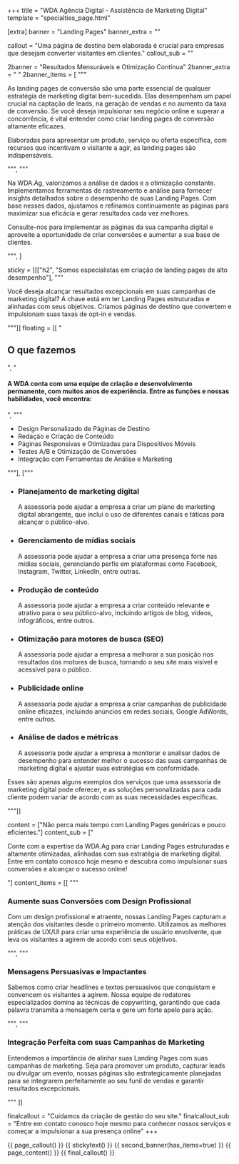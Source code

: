 +++
title = "WDA Agência Digital - Assistência de Marketing Digital"
template = "specialties_page.html"

[extra]
banner = "Landing Pages"
banner_extra = ""

callout = "Uma página de destino bem elaborada é crucial para empresas que desejam converter visitantes em clientes."
callout_sub = ""

2banner = "Resultados Mensuráveis e Otimização Contínua"
2banner_extra = "&nbsp;"
2banner_items = [
  """
  <div class="item bigger">
    <p>As landing pages de conversão são uma parte essencial de qualquer estratégia de marketing digital bem-sucedida. Elas desempenham um papel crucial na captação de leads, na geração de vendas e no aumento da taxa de conversão. Se você deseja impulsionar seu negócio online e superar a concorrência, é vital entender como criar landing pages de conversão altamente eficazes.</p>
    <p>Elaboradas para apresentar um produto, serviço ou oferta específica, com recursos que incentivam o visitante a agir, as landing pages são indispensáveis.</p>
  </div>
  """,
  """
  <div class="item bigger">
    <p>Na WDA.Ag, valorizamos a análise de dados e a otimização constante. Implementamos ferramentas de rastreamento e análise para fornecer insights detalhados sobre o desempenho de suas Landing Pages. Com base nesses dados, ajustamos e refinamos continuamente as páginas para maximizar sua eficácia e gerar resultados cada vez melhores.</p>
    <p>Consulte-nos para implementar as páginas da sua campanha digital e aproveite a oportunidade de criar conversões e aumentar a sua base de clientes.</p>
  </div>
  """,
]


sticky = [[["h2", "Somos especialistas em criação de landing pages de alto desempenho"],
"""
<p>Você deseja alcançar resultados excepcionais em suas campanhas de marketing digital? A chave está em ter Landing Pages estruturadas e alinhadas com seus objetivos. Criamos páginas de destino que convertem e impulsionam suas taxas de opt-in e vendas.</p>
"""]]
floating = [[
"<h2>O que fazemos</h2>",
"<h4>A WDA conta com uma equipe de criação e desenvolvimento permanente, com muitos anos de experiência. Entre as funções e nossas habilidades, você encontra:</h4>",
"""
<ul>
  <li>Design Personalizado de Páginas de Destino</li>
 	<li>Redação e Criação de Conteúdo</li>
 	<li>Páginas Responsivas e Otimizadas para Dispositivos Móveis</li>
 	<li>Testes A/B e Otimização de Conversões</li>
 	<li>Integração com Ferramentas de Análise e Marketing</li>
</ul>
"""],
["""
<ul>
  <li><h3>Planejamento de marketing digital</h3> A assessoria pode ajudar a empresa a criar um plano de marketing digital abrangente, que inclui o uso de diferentes canais e táticas para alcançar o público-alvo.</li>
  <li><h3>Gerenciamento de mídias sociais</h3> A assessoria pode ajudar a empresa a criar uma presença forte nas mídias sociais, gerenciando perfis em plataformas como Facebook, Instagram, Twitter, LinkedIn, entre outras.</li>
  <li><h3>Produção de conteúdo</h3> A assessoria pode ajudar a empresa a criar conteúdo relevante e atrativo para o seu público-alvo, incluindo artigos de blog, vídeos, infográficos, entre outros.</li>
  <li><h3>Otimização para motores de busca (SEO)</h3> A assessoria pode ajudar a empresa a melhorar a sua posição nos resultados dos motores de busca, tornando o seu site mais visível e acessível para o público.</li>
  <li><h3>Publicidade online</h3> A assessoria pode ajudar a empresa a criar campanhas de publicidade online eficazes, incluindo anúncios em redes sociais, Google AdWords, entre outros.</li>
  <li><h3>Análise de dados e métricas</h3> A assessoria pode ajudar a empresa a monitorar e analisar dados de desempenho para entender melhor o sucesso das suas campanhas de marketing digital e ajustar suas estratégias em conformidade.</li>
</ul>
<p>Esses são apenas alguns exemplos dos serviços que uma assessoria de marketing digital pode oferecer, e as soluções personalizadas para cada cliente podem variar de acordo com as suas necessidades específicas.</p>
"""]]

content = ["Não perca mais tempo com Landing Pages genéricas e pouco eficientes."]
content_sub = ["<p>Conte com a expertise da WDA.Ag para criar Landing Pages estruturadas e altamente otimizadas, alinhadas com sua estratégia de marketing digital. Entre em contato conosco hoje mesmo e descubra como impulsionar suas conversões e alcançar o sucesso online!</p>"]
content_items = [[
  """
    <h3>Aumente suas Conversões com Design Profissional</h3>
    <p>Com um design profissional e atraente, nossas Landing Pages capturam a atenção dos visitantes desde o primeiro momento. Utilizamos as melhores práticas de UX/UI para criar uma experiência de usuário envolvente, que leva os visitantes a agirem de acordo com seus objetivos.</p>
  """,
  """
    <h3>Mensagens Persuasivas e Impactantes</h3>
    <p>Sabemos como criar headlines e textos persuasivos que conquistam e convencem os visitantes a agirem. Nossa equipe de redatores especializados domina as técnicas de copywriting, garantindo que cada palavra transmita a mensagem certa e gere um forte apelo para ação.</p>
  """,
  """
    <h3>Integração Perfeita com suas Campanhas de Marketing</h3>
    <p>Entendemos a importância de alinhar suas Landing Pages com suas campanhas de marketing. Seja para promover um produto, capturar leads ou divulgar um evento, nossas páginas são estrategicamente planejadas para se integrarem perfeitamente ao seu funil de vendas e garantir resultados excepcionais.</p>
  """
]]

finalcallout = "Cuidamos da criação de gestão do seu site."
finalcallout_sub = "Entre em contato conosco hoje mesmo para conhecer nossos serviços e começar a impulsionar a sua presença online"
+++

{{ page_callout() }}
{{ stickytext() }}
{{ second_banner(has_items=true) }}
{{ page_content() }}
{{ final_callout() }}
